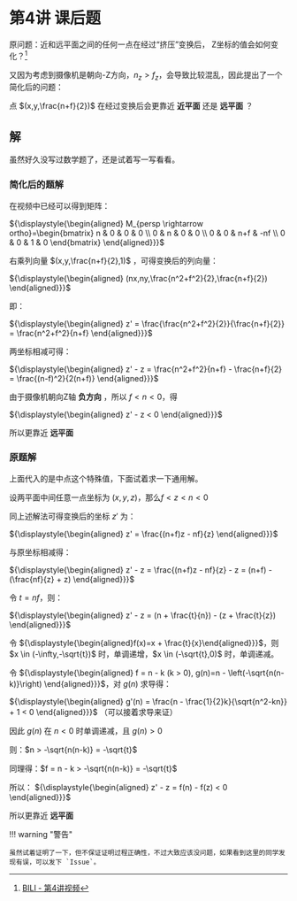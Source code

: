 # 第4讲 课后题

原问题：近和远平面之间的任何一点在经过“挤压”变换后， Z坐标的值会如何变化？[^1]

又因为考虑到摄像机是朝向-Z方向，$n_z > f_z$，会导致比较混乱，因此提出了一个简化后的问题：

点 $(x,y,\frac{n+f}{2})$ 在经过变换后会更靠近 **近平面** 还是 **远平面** ？

## 解

虽然好久没写过数学题了，还是试着写一写看看。

### 简化后的题解

在视频中已经可以得到矩阵：

${\displaystyle{\begin{aligned}
M_{persp \rightarrow ortho}=\begin{bmatrix}
n & 0 & 0 & 0 \\
0 & n & 0 & 0 \\
0 & 0 & n+f & -nf \\
0 & 0 & 1 & 0
\end{bmatrix}
\end{aligned}}}$

右乘列向量 $(x,y,\frac{n+f}{2},1)$ ，可得变换后的列向量：

${\displaystyle{\begin{aligned}
(nx,ny,\frac{n^2+f^2}{2},\frac{n+f}{2})
\end{aligned}}}$

即：

${\displaystyle{\begin{aligned}
z' = \frac{\frac{n^2+f^2}{2}}{\frac{n+f}{2}} = \frac{n^2+f^2}{n+f}
\end{aligned}}}$


两坐标相减可得：

${\displaystyle{\begin{aligned}
z' - z = \frac{n^2+f^2}{n+f} - \frac{n+f}{2} = \frac{(n-f)^2}{2(n+f)}
\end{aligned}}}$

由于摄像机朝向Z轴 **负方向** ，所以 $f < n < 0$，得

${\displaystyle{\begin{aligned}
z' - z < 0
\end{aligned}}}$

所以更靠近 **远平面**

### 原题解

上面代入的是中点这个特殊值，下面试着求一下通用解。

设两平面中间任意一点坐标为 $(x,y,z)$，那么$f < z < n < 0$

同上述解法可得变换后的坐标 $z'$ 为：

${\displaystyle{\begin{aligned}
z' = \frac{(n+f)z - nf}{z}
\end{aligned}}}$

与原坐标相减得：

${\displaystyle{\begin{aligned}
z' - z = \frac{(n+f)z - nf}{z} - z = (n+f) - (\frac{nf}{z} + z)
\end{aligned}}}$

令 $t = nf$，则：

${\displaystyle{\begin{aligned}
z' - z = (n + \frac{t}{n}) - (z + \frac{t}{z})
\end{aligned}}}$

令 ${\displaystyle{\begin{aligned}f(x)=x + \frac{t}{x}\end{aligned}}}$，则 $x \in (-\infty,-\sqrt{t})$ 时，单调递增，$x \in (-\sqrt{t},0)$ 时，单调递减。

令
${\displaystyle{\begin{aligned}
f = n - k (k > 0),
g(n)=n - \left(-\sqrt{n(n-k)}\right)
\end{aligned}}}$，对 $g(n)$ 求导得：

${\displaystyle{\begin{aligned}
g'(n) = \frac{n - \frac{1}{2}k}{\sqrt{n^2-kn}} + 1 < 0 
\end{aligned}}}$ （可以接着求导来证）

因此 $g(n)$ 在 $n < 0$ 时单调递减，且 $g(n) > 0$

则：$n > -\sqrt{n(n-k)} = -\sqrt{t}$

同理得：$f = n - k > -\sqrt{n(n-k)} = -\sqrt{t}$

所以：
${\displaystyle{\begin{aligned}
z' - z = f(n) - f(z) < 0
\end{aligned}}}$

所以更靠近 **远平面**

!!! warning "警告"

    虽然试着证明了一下，但不保证证明过程正确性，不过大致应该没问题，如果看到这里的同学发现有误，可以发下 `Issue`。

[^1]: [BILI - 第4讲视频](https://www.bilibili.com/video/BV1X7411F744?p=4)